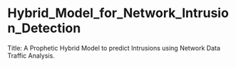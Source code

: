 # Hybrid_Model_for_Network_Intrusion_Detection
Title: A Prophetic Hybrid Model to predict Intrusions using Network Data Traffic Analysis.
